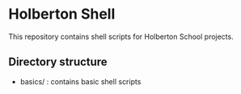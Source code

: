 # Holberton Shell

This repository contains shell scripts for Holberton School projects.

## Directory structure
- basics/ : contains basic shell scripts
